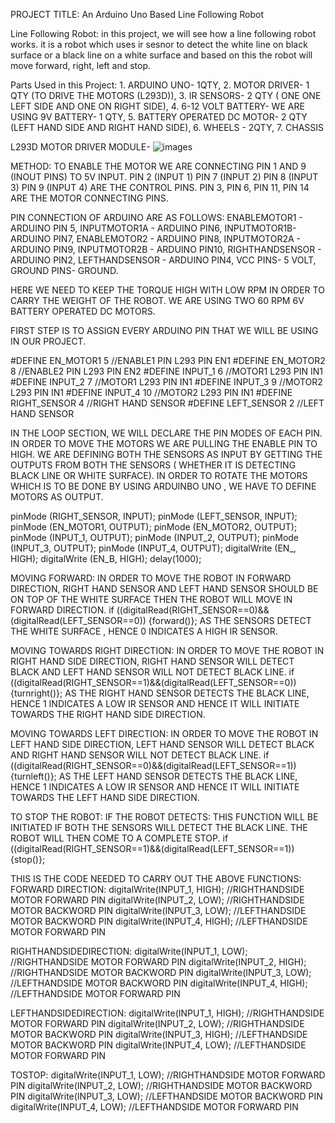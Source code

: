 PROJECT TITLE: An Arduino Uno Based Line Following Robot

Line Following Robot: in this project, we will see how a line following robot works. it is a robot which uses ir sesnor to detect the white line on black surface or a black line on a white surface and based on this the robot will move forward, right, left and stop.

Parts Used in this Project: 1. ARDUINO UNO- 1QTY, 2. MOTOR DRIVER- 1 QTY (TO DRIVE THE MOTORS (L293D)), 3. IR SENSORS- 2 QTY ( ONE ONE LEFT SIDE AND ONE ON RIGHT SIDE), 4. 6-12 VOLT BATTERY- WE ARE USING 9V BATTERY- 1 QTY, 5. BATTERY OPERATED DC MOTOR- 2 QTY (LEFT HAND SIDE AND RIGHT HAND SIDE), 6. WHEELS - 2QTY, 7. CHASSIS

L293D MOTOR DRIVER MODULE- ![images](https://user-images.githubusercontent.com/117999346/226346395-a5c774fd-ed46-4036-a907-17c5353883e9.jpg)

METHOD: TO ENABLE THE MOTOR WE ARE CONNECTING PIN 1 AND 9 (INOUT PINS) TO 5V INPUT. PIN 2 (INPUT 1) PIN 7 (INPUT 2) PIN 8 (INPUT 3) PIN 9 (INPUT 4) ARE THE CONTROL PINS. PIN 3, PIN 6, PIN 11, PIN 14 ARE THE MOTOR CONNECTING PINS.

PIN CONNECTION OF ARDUINO ARE AS FOLLOWS: ENABLEMOTOR1 - ARDUINO PIN 5, INPUTMOTOR1A - ARDUINO PIN6, INPUTMOTOR1B- ARDUINO PIN7, ENABLEMOTOR2 - ARDUINO PIN8, INPUTMOTOR2A - ARDUINO PIN9, INPUTMOTOR2B - ARDUINO PIN10, RIGHTHANDSENSOR - ARDUINO PIN2, LEFTHANDSENSOR - ARDUINO PIN4, VCC PINS- 5 VOLT, GROUND PINS- GROUND.

HERE WE NEED TO KEEP THE TORQUE HIGH WITH LOW RPM IN ORDER TO CARRY THE WEIGHT OF THE ROBOT. WE ARE USING TWO 60 RPM 6V BATTERY OPERATED DC MOTORS.

FIRST STEP IS TO ASSIGN EVERY ARDUINO PIN THAT WE WILL BE USING IN OUR PROJECT.

#DEFINE EN_MOTOR1 5 //ENABLE1 PIN L293 PIN EN1
#DEFINE EN_MOTOR2 8 //ENABLE2 PIN L293 PIN EN2
#DEFINE INPUT_1 6 //MOTOR1 L293 PIN IN1
#DEFINE INPUT_2 7 //MOTOR1 L293 PIN IN1
#DEFINE INPUT_3 9 //MOTOR2 L293 PIN IN1
#DEFINE INPUT_4 10 //MOTOR2 L293 PIN IN1
#DEFINE RIGHT_SENSOR 4 //RIGHT HAND SENSOR
#DEFINE LEFT_SENSOR 2 //LEFT HAND SENSOR

IN THE LOOP SECTION, WE WILL DECLARE THE PIN MODES OF EACH PIN. IN ORDER TO MOVE THE MOTORS WE ARE PULLING THE ENABLE PIN TO HIGH. WE ARE DEFINING BOTH THE SENSORS AS INPUT BY GETTING THE OUTPUTS FROM BOTH THE SENSORS ( WHETHER IT IS DETECTING BLACK LINE OR WHITE SURFACE). IN ORDER TO ROTATE THE  MOTORS WHICH IS TO BE DONE BY USING ARDUINBO UNO , WE HAVE TO DEFINE MOTORS AS OUTPUT.

pinMode (RIGHT_SENSOR, INPUT);
pinMode (LEFT_SENSOR, INPUT);
pinMode (EN_MOTOR1, OUTPUT);
pinMode (EN_MOTOR2, OUTPUT);
pinMode (INPUT_1, OUTPUT);
pinMode (INPUT_2, OUTPUT);
pinMode (INPUT_3, OUTPUT);
pinMode (INPUT_4, OUTPUT);
digitalWrite (EN_, HIGH);
digitalWrite (EN_B, HIGH);
delay(1000);

MOVING FORWARD: IN ORDER TO MOVE THE ROBOT IN FORWARD DIRECTION, RIGHT HAND SENSOR AND LEFT HAND SENSOR SHOULD BE ON TOP OF THE WHITE SURFACE THEN THE ROBOT WILL MOVE IN FORWARD DIRECTION.
if ((digitalRead(RIGHT_SENSOR==0)&&(digitalRead(LEFT_SENSOR==0))
{forward()};
AS THE SENSORS DETECT THE WHITE SURFACE , HENCE 0 INDICATES A HIGH IR SENSOR.

MOVING TOWARDS RIGHT DIRECTION: IN ORDER TO MOVE THE ROBOT IN RIGHT HAND SIDE DIRECTION, RIGHT HAND SENSOR WILL DETECT BLACK AND LEFT HAND SENSOR WILL NOT DETECT BLACK LINE.
if ((digitalRead(RIGHT_SENSOR==1)&&(digitalRead(LEFT_SENSOR==0))
{turnright()};
AS THE RIGHT HAND SENSOR DETECTS THE BLACK LINE, HENCE 1 INDICATES A LOW IR SENSOR AND HENCE IT WILL INITIATE TOWARDS THE RIGHT HAND SIDE DIRECTION.

MOVING TOWARDS LEFT DIRECTION: IN ORDER TO MOVE THE ROBOT IN LEFT HAND SIDE DIRECTION, LEFT HAND SENSOR WILL DETECT BLACK AND RIGHT HAND SENSOR WILL NOT DETECT BLACK LINE.
if ((digitalRead(RIGHT_SENSOR==0)&&(digitalRead(LEFT_SENSOR==1))
{turnleft()};
AS THE LEFT HAND SENSOR DETECTS THE BLACK LINE, HENCE 1 INDICATES A LOW IR SENSOR AND HENCE IT WILL INITIATE TOWARDS THE LEFT HAND SIDE DIRECTION.

TO STOP THE ROBOT: IF THE ROBOT DETECTS: THIS FUNCTION WILL BE INITIATED IF BOTH THE SENSORS WILL DETECT THE BLACK LINE. THE ROBOT WILL THEN COME TO A COMPLETE STOP.
if ((digitalRead(RIGHT_SENSOR==1)&&(digitalRead(LEFT_SENSOR==1))
{stop()};

THIS IS THE CODE NEEDED TO CARRY OUT THE ABOVE FUNCTIONS:
FORWARD DIRECTION:
digitalWrite(INPUT_1, HIGH); //RIGHTHANDSIDE MOTOR FORWARD PIN
digitalWrite(INPUT_2, LOW); //RIGHTHANDSIDE MOTOR BACKWORD PIN
digitalWrite(INPUT_3, LOW); //LEFTHANDSIDE MOTOR BACKWORD PIN
digitalWrite(INPUT_4, HIGH); //LEFTHANDSIDE MOTOR FORWARD PIN

RIGHTHANDSIDEDIRECTION:
digitalWrite(INPUT_1, LOW); //RIGHTHANDSIDE MOTOR FORWARD PIN
digitalWrite(INPUT_2, HIGH); //RIGHTHANDSIDE MOTOR BACKWORD PIN
digitalWrite(INPUT_3, LOW); //LEFTHANDSIDE MOTOR BACKWORD PIN
digitalWrite(INPUT_4, HIGH); //LEFTHANDSIDE MOTOR FORWARD PIN

LEFTHANDSIDEDIRECTION:
digitalWrite(INPUT_1, HIGH); //RIGHTHANDSIDE MOTOR FORWARD PIN
digitalWrite(INPUT_2, LOW); //RIGHTHANDSIDE MOTOR BACKWORD PIN
digitalWrite(INPUT_3, HIGH); //LEFTHANDSIDE MOTOR BACKWORD PIN
digitalWrite(INPUT_4, LOW); //LEFTHANDSIDE MOTOR FORWARD PIN

TOSTOP:
digitalWrite(INPUT_1, LOW); //RIGHTHANDSIDE MOTOR FORWARD PIN
digitalWrite(INPUT_2, LOW); //RIGHTHANDSIDE MOTOR BACKWORD PIN
digitalWrite(INPUT_3, LOW); //LEFTHANDSIDE MOTOR BACKWORD PIN
digitalWrite(INPUT_4, LOW); //LEFTHANDSIDE MOTOR FORWARD PIN


